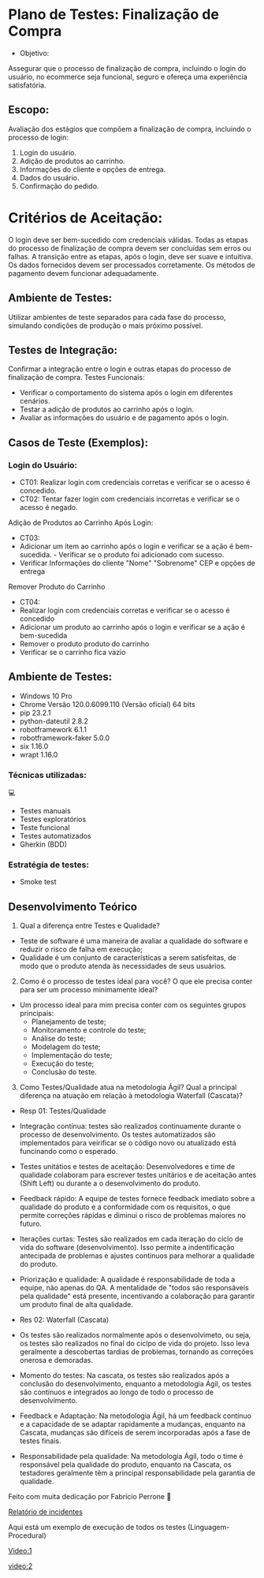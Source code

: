 # Plano de Testes: Finalização de Compra
- Objetivo:

Assegurar que o processo de finalização de compra, incluindo o login do usuário, no ecommerce seja funcional, seguro e ofereça uma experiência satisfatória.

## Escopo:
Avaliação dos estágios que compõem a finalização de compra, incluindo o processo de login:

1. Login do usuário.
2. Adição de produtos ao carrinho.
3. Informações do cliente e opções de entrega.
3. Dados do usuário.
4. Confirmação do pedido.

# Critérios de Aceitação:

O login deve ser bem-sucedido com credenciais válidas.
Todas as etapas do processo de finalização de compra devem ser concluídas sem erros ou falhas.
A transição entre as etapas, após o login, deve ser suave e intuitiva.
Os dados fornecidos devem ser processados corretamente.
Os métodos de pagamento devem funcionar adequadamente.

## Ambiente de Testes:
Utilizar ambientes de teste separados para cada fase do processo, simulando condições de produção o mais próximo possível.

## Testes de Integração:

Confirmar a integração entre o login e outras etapas do processo de finalização de compra.
Testes Funcionais:

- Verificar o comportamento do sistema após o login em diferentes cenários.
- Testar a adição de produtos ao carrinho após o login.
- Avaliar as informações do usuário e de pagamento após o login.

## Casos de Teste (Exemplos):

### Login do Usuário:
- CT01: Realizar login com credenciais corretas e verificar se o acesso é concedido.
- CT02: Tentar fazer login com credenciais incorretas e verificar se o acesso é negado.

Adição de Produtos ao Carrinho Após Login:
- CT03: 
- Adicionar um item ao carrinho após o login e verificar se a ação é bem-sucedida. - Verificar se o produto foi adicionado com sucesso.
- Verificar Informações do cliente "Nome" "Sobrenome" CEP e opções de entrega

Remover Produto do Carrinho
- CT04: 
- Realizar login com credenciais corretas e verificar se o acesso é concedido
- Adicionar um produto ao carrinho após o login e verificar se a ação é bem-sucedida
- Remover o produto produto do carrinho
- Verificar se o carrinho fica vazio

## Ambiente de Testes:
- Windows              10 Pro
- Chrome               Versão 120.0.6099.110 (Versão oficial) 64 bits
- pip                  23.2.1
- python-dateutil      2.8.2
- robotframework       6.1.1
- robotframework-faker 5.0.0
- six                  1.16.0
- wrapt                1.16.0

### Técnicas utilizadas:
 💻
- Testes manuais
- Testes exploratórios
- Teste funcional
- Testes automatizados
- Gherkin (BDD)

### Estratégia de testes:

- Smoke test

## Desenvolvimento Teórico

1) Qual a diferença entre Testes e Qualidade? 
- Teste de software é uma maneira de avaliar a qualidade do software e reduzir o risco de falha em execução;
- Qualidade é um conjunto de características a serem satisfeitas, de modo que o produto atenda às necessidades de seus usuários.

2) Como é o processo de testes ideal para você? O que ele precisa conter para ser um 
processo minimamente ideal?
- Um processo ideal para mim precisa conter com os seguintes grupos principais:
  - Planejamento de teste;
  - Monitoramento e controle do teste;
  - Análise do teste;
  - Modelagem do teste;
  - Implementação do teste;
  - Execução do teste;
  - Conclusão do teste.

3) Como Testes/Qualidade atua na metodologia Ágil? Qual a principal diferença na 
atuação em relação à metodologia Waterfall (Cascata)?

- Resp 01:  Testes/Qualidade 

- Integração contínua: testes são realizados continuamente durante o processo de desenvolvimento. Os testes automatizados são implementados para veirificar se o código novo ou atualizado está funcinando como o esperado.
- Testes unitátios e testes de aceitação: Desenvolvedores e time de qualidade colaboram para escrever testes unitários e de aceitação antes (Shift Left) ou durante a o desenvolvimento do produto.
- Feedback rápido: A equipe de testes fornece feedback imediato sobre a qualidade do produto e a conformidade com os requisitos, o que permite correções rápidas e diminui o risco de problemas maiores no futuro.
- Iterações curtas: Testes são realizados em cada iteração do ciclo de vida do software (desenvolvimento). Isso permite a indentificação antecipada de problemas e ajustes contínuos para melhorar a qualidade do produto.
- Priorização e qualidade: A qualidade é responsabilidade de toda a equipe, não apenas do QA. A mentalidade de "todos são responsáveis pela qualidade" está presente, incentivando a colaboração para garantir um produto final de alta qualidade.


- Res 02: Waterfall (Cascata)
- Os testes são realizados normalmente após o desenvolvimeto, ou seja, os testes são realizados no final do ciclpo de vida do projeto. Isso leva geralmente a descobertas tardias de problemas, tornando as correções onerosa e demoradas.

- Momento do testes: Na cascata, os testes são realizados após a conclusão do desenvolvimento, enquanto a metodologia Ágil, os testes são contínuos e integrados ao longo de todo o processo de desenvolvimento.
- Feedback e Adaptação: Na metodologia Ágil, há um feedback contínuo e a capacidade de se adaptar rapidamente a mudanças, enquanto na Cascata, mudanças são difíceis de serem incorporadas após a fase de testes finais.
- Responsabilidade pela qualidade: Na metodologia Ágil, todo o time é responsável pela qualidade do produto, enquanto na Cascata, os testadores geralmente têm a principal responsabilidade pela garantia de qualidade.

Feito com muita dedicação por Fabrício Perrone 🖤 

[Relatório de incidentes](./incidentes.md)

Aqui está um exemplo de execução de todos os testes (Linguagem-Procedural)

[Video:1](./videos/Animação_teste-tecnico-procedural.gif)

[video:2](./videos/Animação_teste-tecnico-gherkin-bdd.gif)

